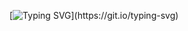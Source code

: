[![Typing SVG](https://readme-typing-svg.herokuapp.com?font=Space+Mono&color=F7F7F7&lines=Hi+there%2C+Welcome+to+my+Github+profile!)](https://git.io/typing-svg)
